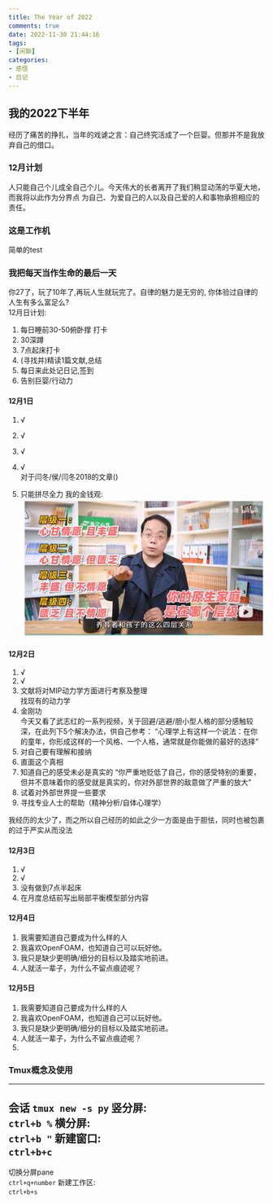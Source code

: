```yaml
---
title: The Year of 2022
comments: true
date: 2022-11-30 21:44:16
tags:
- [闲聊]
categories:
- 感悟
- 日记
---
```


## 我的2022下半年
经历了痛苦的挣扎，当年的戏谑之言：自己终究活成了一个巨婴。但那并不是我放弃自己的借口。

### 12月计划
人只能自己个儿成全自己个儿。今天伟大的长者离开了我们稍显动荡的华夏大地，而我将以此作为分界点 为自己、为爱自己的人以及自己爱的人和事物承担相应的责任。

### 这是工作机
简单的test

### 我把每天当作生命的最后一天
你27了，玩了10年了,再玩人生就玩完了。自律的魅力是无穷的, 你体验过自律的人生有多么富足么?   
12月日计划:    
1. 每日睡前30-50俯卧撑 打卡   
2. 30深蹲   
2. 7点起床打卡   
3. (寻找并)精读1篇文献,总结    
4. 每日来此处记日记,签到   
5. 告别巨婴/行动力

#### 12月1日   
1. √   
2. √   
3. √   
4. √   
对于闫冬/侯/闫冬2018的文章()   
 

5. 只能拼尽全力
我的金钱观:
![](/images/level_family.png "原生家庭的四个层级")


#### 12月2日   
1. √   
2. √   
3. 文献将对MIP动力学方面进行考察及整理   
找现有的动力学
4. 金刚功    
今天又看了武志红的一系列视频，关于回避/逃避/胆小型人格的部分感触较深，在此列下5个解决办法，供自己参考：
“心理学上有这样一个说法：在你的童年，你形成这样的一个风格、一个人格，通常就是你能做的最好的选择”
1. 对自己要有理解和接纳
2. 直面这个真相    
3. 知道自己的感受未必是真实的
“你严重地贬低了自己，你的感受特别的重要，但并不意味着你的感受就是真实的，你对外部世界的敌意做了严重的放大”
4. 试着对外部世界提一些要求 
5. 寻找专业人士的帮助（精神分析/自体心理学）

我经历的太少了，而之所以自己经历的如此之少一方面是由于胆怯，同时也被包裹的过于严实从而没法


#### 12月3日   
1. √   
2. √   
3. 没有做到7点半起床
4. 在月度总结前写出局部平衡模型部分内容


#### 12月4日   
1. 我需要知道自己要成为什么样的人    
2. 我喜欢OpenFOAM，也知道自己可以玩好他。
3. 我只是缺少更明确/细分的目标以及踏实地前进。    
4. 人就活一辈子，为什么不留点痕迹呢？


#### 12月5日   

1. 我需要知道自己要成为什么样的人    
2. 我喜欢OpenFOAM，也知道自己可以玩好他。
3. 我只是缺少更明确/细分的目标以及踏实地前进。    
4. 人就活一辈子，为什么不留点痕迹呢？
5. 

### Tmux概念及使用   
---
会话
`tmux new -s py`
竖分屏:   
`ctrl+b %` 
横分屏:   
`ctrl+b "`
新建窗口:   
`ctrl+b+c`
---    
切换分屏pane    
`ctrl+q+number`
新建工作区:   
`ctrl+b+s`